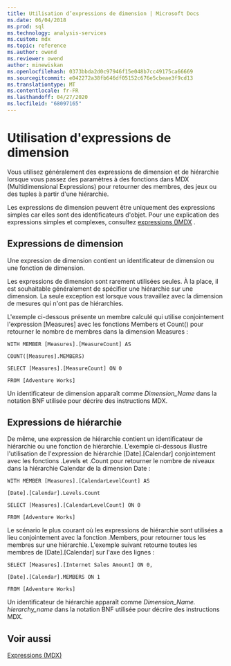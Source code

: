 ```yaml
---
title: Utilisation d’expressions de dimension | Microsoft Docs
ms.date: 06/04/2018
ms.prod: sql
ms.technology: analysis-services
ms.custom: mdx
ms.topic: reference
ms.author: owend
ms.reviewer: owend
author: minewiskan
ms.openlocfilehash: 0373bbda2d0c97946f15e048b7cc49175ca66669
ms.sourcegitcommit: e042272a38fb646df05152c676e5cbeae3f9cd13
ms.translationtype: MT
ms.contentlocale: fr-FR
ms.lasthandoff: 04/27/2020
ms.locfileid: "68097165"
---
```

# <a name="using-dimension-expressions"></a>Utilisation d'expressions de dimension


  Vous utilisez généralement des expressions de dimension et de hiérarchie lorsque vous passez des paramètres à des fonctions dans MDX (Multidimensional Expressions) pour retourner des membres, des jeux ou des tuples à partir d'une hiérarchie.  
  
 Les expressions de dimension peuvent être uniquement des expressions simples car elles sont des identificateurs d'objet. Pour une explication des expressions simples et complexes, consultez [expressions &#40;&#41;MDX](../mdx/expressions-mdx.md) .  
  
## <a name="dimension-expressions"></a>Expressions de dimension  
 Une expression de dimension contient un identificateur de dimension ou une fonction de dimension.  
  
 Les expressions de dimension sont rarement utilisées seules. À la place, il est souhaitable généralement de spécifier une hiérarchie sur une dimension. La seule exception est lorsque vous travaillez avec la dimension de mesures qui n'ont pas de hiérarchies.  
  
 L'exemple ci-dessous présente un membre calculé qui utilise conjointement l'expression [Measures] avec les fonctions Members et Count() pour retourner le nombre de membres dans la dimension Measures :  
  
 `WITH MEMBER [Measures].[MeasureCount] AS`  
  
 `COUNT([Measures].MEMBERS)`  
  
 `SELECT [Measures].[MeasureCount] ON 0`  
  
 `FROM [Adventure Works]`  
  
 Un identificateur de dimension apparaît comme *Dimension_Name* dans la notation BNF utilisée pour décrire des instructions MDX.  
  
## <a name="hierarchy-expressions"></a>Expressions de hiérarchie  
 De même, une expression de hiérarchie contient un identificateur de hiérarchie ou une fonction de hiérarchie. L'exemple ci-dessous illustre l'utilisation de l'expression de hiérarchie [Date].[Calendar] conjointement avec les fonctions .Levels et .Count pour retourner le nombre de niveaux dans la hiérarchie Calendar de la dimension Date :  
  
 `WITH MEMBER [Measures].[CalendarLevelCount] AS`  
  
 `[Date].[Calendar].Levels.Count`  
  
 `SELECT [Measures].[CalendarLevelCount] ON 0`  
  
 `FROM [Adventure Works]`  
  
 Le scénario le plus courant où les expressions de hiérarchie sont utilisées a lieu conjointement avec la fonction .Members, pour retourner tous les membres sur une hiérarchie. L'exemple suivant retourne toutes les membres de [Date].[Calendar] sur l'axe des lignes :  
  
 `SELECT [Measures].[Internet Sales Amount] ON 0,`  
  
 `[Date].[Calendar].MEMBERS ON 1`  
  
 `FROM [Adventure Works]`  
  
 Un identificateur de hiérarchie apparaît comme *Dimension_Name. hierarchy_name* dans la notation BNF utilisée pour décrire des instructions MDX.  
  
## <a name="see-also"></a>Voir aussi  
 [Expressions &#40;MDX&#41;](../mdx/expressions-mdx.md)  
  
  
